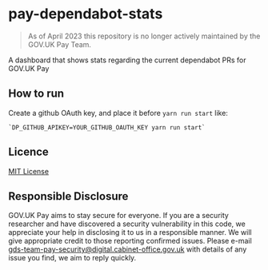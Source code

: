 # pay-dependabot-stats

> As of April 2023 this repository is no longer actively maintained by the GOV.UK Pay Team.

A dashboard that shows stats regarding the current dependabot PRs for GOV.UK Pay

## How to run
Create a github OAuth key, and place it before `yarn run start` like:

```
`DP_GITHUB_APIKEY=YOUR_GITHUB_OAUTH_KEY yarn run start`
```

## Licence
[MIT License](LICENCE)

## Responsible Disclosure
GOV.UK Pay aims to stay secure for everyone. If you are a security researcher and have discovered a security vulnerability in this code, we appreciate your help in disclosing it to us in a responsible manner. We will give appropriate credit to those reporting confirmed issues. Please e-mail gds-team-pay-security@digital.cabinet-office.gov.uk with details of any issue you find, we aim to reply quickly.


